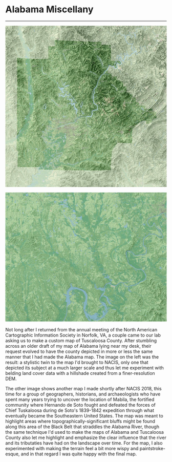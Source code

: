 # Alabama Miscellany
---

<a href="../../img/tuscaloosaco.jpg"><img class="feature_left" src="../../img/tuscaloosaco_thumb.jpg" alt=""></a>

<a href="../../img/alabamariver.jpg"><img class="feature_right" src="../../img/alabamariver_thumb.jpg" alt=""></a>

Not long after I returned from the annual meeting of the North American Cartographic Information Society in Norfolk, VA, a couple came to our lab asking us to make a custom map of Tuscaloosa County. After stumbling across an older draft of my map of Alabama lying near my desk, their request evolved to have the county depicted in more or less the same manner that I had made the Alabama map. The image on the left was the result: a stylistic twin to the map I'd brought to NACIS, only one that depicted its subject at a much larger scale and thus let me experiment with belding land cover data with a hillshade created from a finer-resolution DEM. 

The other image shows another map I made shortly after NACIS 2018, this time for a group of geographers, historians, and archaeologists who have spent many years trying to uncover the location of Mabila, the fortified community where Hernando de Soto fought and defeated the forces of Chief Tuskaloosa during de Soto's 1839-1842 expedition through what eventually became the Southeastern United States. The map was meant to highlight areas where topographically-significant bluffs might be found along this area of the Black Belt that straddles the Alabama River, though the same technique I'd used to make the maps of Alabama and Tuscaloosa County also let me highlight and emphasize the clear influence that the river and its tributaties have had on the landscape over time. For the map, I also experimented with making the terrain feel a bit more wispy and paintstroke-esque, and in that regard I was quite happy with the final map.